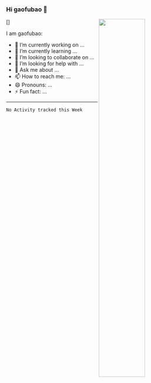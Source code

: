 ### Hi gaofubao 👋

[<img align="right" width="50%" src="https://github-readme-stats.vercel.app/api?username=gaofubao&theme=dark">]

I am gaofubao:

- 🔭 I’m currently working on ...
- 🌱 I’m currently learning ...
- 👯 I’m looking to collaborate on ...
- 🤔 I’m looking for help with ...
- 💬 Ask me about ...
- 📫 How to reach me: ...
- 😄 Pronouns: ...
- ⚡ Fun fact: ...

---


<!--START_SECTION:waka-->
```text
No Activity tracked this Week
```
<!--END_SECTION:waka-->
